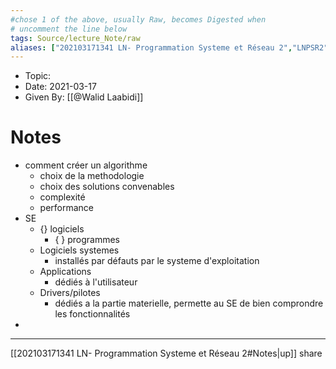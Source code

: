 ```yaml
---
#chose 1 of the above, usually Raw, becomes Digested when
# uncomment the line below
tags: Source/lecture_Note/raw
aliases: ["202103171341 LN- Programmation Systeme et Réseau 2","LNPSR2" ] 
---
```

<!--topic should reference the big themes of a certain lecture, not necessarily the Title of the Course -->
* Topic:
* Date: 2021-03-17
* Given By: [[@Walid Laabidi]]


# Notes
* comment créer un algorithme
	* choix de la methodologie 
	* choix des solutions convenables 
	* complexité 
	* performance 
* SE
	* {} logiciels 
		* { } programmes 
	* Logiciels systemes
		* installés  par défauts par le systeme d'exploitation
	* Applications
		* dédiés à l'utilisateur
	* Drivers/pilotes
		* dédiés a la partie materielle, permette au SE de bien comprondre les fonctionnalités 
* 

---
[[202103171341 LN- Programmation Systeme et Réseau 2#Notes|up]] share